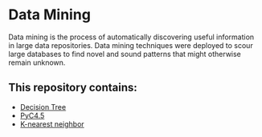 # Data Mining
Data mining is the process of automatically discovering useful information in large data repositories.
Data mining techniques were deployed to scour large databases to find novel and sound patterns that might otherwise remain unknown.

## This repository contains:
- [Decision Tree](https://github.com/ishubhamkr/Data-Mining/tree/main/Decision%20Tree)
- [PyC4.5](https://github.com/ishubhamkr/Data-Mining/tree/main/PyC4.5)
- [K-nearest neighbor](https://github.com/ishubhamkr/Data-Mining/tree/main/K-Nearest%20Neighbors)
